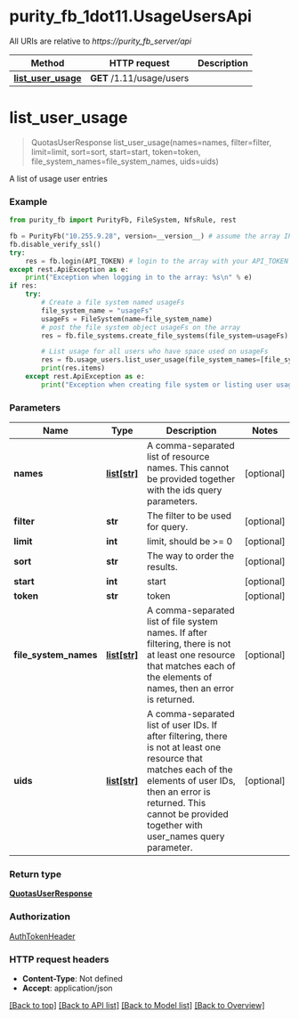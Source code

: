 # purity_fb_1dot11.UsageUsersApi

All URIs are relative to *https://purity_fb_server/api*

Method | HTTP request | Description
------------- | ------------- | -------------
[**list_user_usage**](UsageUsersApi.md#list_user_usage) | **GET** /1.11/usage/users | 


# **list_user_usage**
> QuotasUserResponse list_user_usage(names=names, filter=filter, limit=limit, sort=sort, start=start, token=token, file_system_names=file_system_names, uids=uids)



A list of usage user entries

### Example 
```python
from purity_fb import PurityFb, FileSystem, NfsRule, rest

fb = PurityFb("10.255.9.28", version=__version__) # assume the array IP is 10.255.9.28
fb.disable_verify_ssl()
try:
    res = fb.login(API_TOKEN) # login to the array with your API_TOKEN
except rest.ApiException as e:
    print("Exception when logging in to the array: %s\n" % e)
if res:
    try:
        # Create a file system named usageFs
        file_system_name = "usageFs"
        usageFs = FileSystem(name=file_system_name)
        # post the file system object usageFs on the array
        res = fb.file_systems.create_file_systems(file_system=usageFs)

        # List usage for all users who have space used on usageFs
        res = fb.usage_users.list_user_usage(file_system_names=[file_system_name])
        print(res.items)
    except rest.ApiException as e:
        print("Exception when creating file system or listing user usage: %s\n" % e)
```

### Parameters

Name | Type | Description  | Notes
------------- | ------------- | ------------- | -------------
 **names** | [**list[str]**](str.md)| A comma-separated list of resource names. This cannot be provided together with the ids query parameters. | [optional] 
 **filter** | **str**| The filter to be used for query. | [optional] 
 **limit** | **int**| limit, should be &gt;&#x3D; 0 | [optional] 
 **sort** | **str**| The way to order the results. | [optional] 
 **start** | **int**| start | [optional] 
 **token** | **str**| token | [optional] 
 **file_system_names** | [**list[str]**](str.md)| A comma-separated list of file system names. If after filtering, there is not at least one resource that matches each of the elements of names, then an error is returned. | [optional] 
 **uids** | [**list[str]**](str.md)| A comma-separated list of user IDs. If after filtering, there is not at least one resource that matches each of the elements of user IDs, then an error is returned. This cannot be provided together with user_names query parameter. | [optional] 

### Return type

[**QuotasUserResponse**](QuotasUserResponse.md)

### Authorization

[AuthTokenHeader](index.md#AuthTokenHeader)

### HTTP request headers

 - **Content-Type**: Not defined
 - **Accept**: application/json

[[Back to top]](#) [[Back to API list]](index.md#endpoint-properties) [[Back to Model list]](index.md#documentation-for-models) [[Back to Overview]](index.md)

